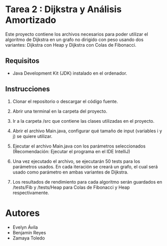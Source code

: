 # Tarea 2 : Dijkstra y Análisis Amortizado

Este proyecto contiene los archivos necesarios para poder utilizar el algoritmo de Dijkstra en un grafo no dirigido con peso usando dos variantes: Dijkstra con Heap y Dijkstra con Colas de Fibonacci.

## Requisitos

- Java Development Kit (JDK) instalado en el ordenador.

## Instrucciones

1. Clonar el repositorio o descargar el código fuente.

2. Abrir una terminal en la carpeta del proyecto.

4. Ir a la carpeta /src que contiene las clases utilizadas en el proyecto.

5. Abrir el archivo Main.java, configurar qué tamaño de input (variables i y j) se quiere utilizar. 

6. Ejecutar el archivo Main.java con los parámetros seleccionados (Recomendación: Ejecutar el programa en el IDE IntelliJ)

7. Una vez ejecutado el archivo, se ejecutarán 50 tests para los parámetros usados. En cada iteración se creará un grafo, el cual será usado como parámetro en ambas variantes de Dijkstra.

8. Los resultados de rendimiento para cada algoritmo serán guardados en /tests/Fib y /tests/Heap para Colas de Fibonacci y Heap respectivamente.

# Autores

- Evelyn Ávila
- Benjamín Reyes
- Zamaya Toledo